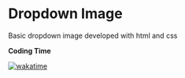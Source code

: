 # Dropdown Image

<p>Basic dropdown image developed with html and css</p>
<strong>Coding Time</strong>

[![wakatime](https://wakatime.com/badge/user/8d2110f0-4778-4b84-8bc9-f7e1909633f0/project/c97b06af-1574-4d86-8856-80863689be72.svg)](https://wakatime.com/badge/user/8d2110f0-4778-4b84-8bc9-f7e1909633f0/project/c97b06af-1574-4d86-8856-80863689be72)
